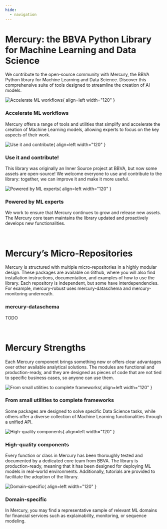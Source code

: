 ```yaml
---
hide:
  - navigation  
---
```


# Mercury: the BBVA Python Library for Machine Learning and Data Science

We contribute to the open-source community with Mercury, the BBVA Python library for Machine Learning and Data Science. Discover this comprehensive suite of tools designed to streamline the creation of AI models.

![Accelerate ML workflows](assets/index_1.png){ align=left width="120" }

### Accelerate ML workflows

Mercury offers a range of tools and utilities that simplify and accelerate the creation of Machine Learning models, allowing experts to focus on the key aspects of their work.

![Use it and contribute](assets/index_2.png){ align=left width="120" }

### Use it and contribute!

This library was originally an Inner Source project at BBVA, but now some assets are open-source! We welcome everyone to use and contribute to the library: together, we can improve it and make it more useful.

![Powered by ML experts](assets/index_3.png){ align=left width="120" }

### Powered by ML experts

We work to ensure that Mercury continues to grow and release new assets. The Mercury core team maintains the library updated and proactively develops new functionalities.

<br>

# Mercury’s Micro-Repositories

Mercury is structured with multiple micro-repositories in a highly modular design. These packages are available on Github, where you will also find installation instructions, documentation, and examples of how to use the library. Each repository is independent, but some have interdependencies. For example, mercury-robust uses mercury-dataschema and mercury-monitoring underneath.

### mercury-dataschema

TODO

<br>

# Mercury Strengths

Each Mercury component brings something new or offers clear advantages over other available analytical solutions. The modules are functional and production-ready, and they are designed as pieces of code that are not tied to specific business cases, so anyone can use them.

![From small utilities to complete frameworks](assets/index_4.png){ align=left width="120" }

### From small utilities to complete frameworks

Some packages are designed to solve specific Data Science tasks, while others offer a diverse collection of Machine Learning functionalities through a unified API.

![High-quality components](assets/index_5.png){ align=left width="120" }

### High-quality components

Every function or class in Mercury has been thoroughly tested and documented by a dedicated core team from BBVA. The library is production-ready, meaning that it has been designed for deploying ML models in real-world environments. Additionally, tutorials are provided to facilitate the adoption of the library.

![Domain-specific](assets/index_6.png){ align=left width="120" }

### Domain-specific

In Mercury, you may find a representative sample of relevant ML domains for financial services such as explainability, monitoring, or sequence modeling.

<br>